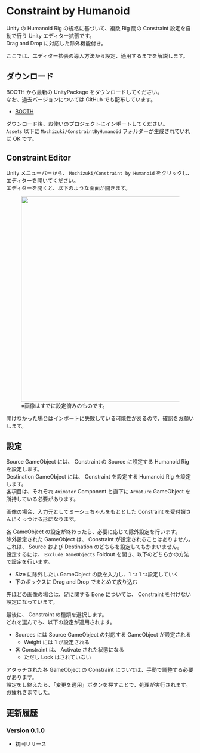 # Constraint by Humanoid

Unity の Humanoid Rig の規格に基づいて、複数 Rig 間の Constraint 設定を自動で行う Unity エディター拡張です。  
Drag and Drop に対応した除外機能付き。

ここでは、エディター拡張の導入方法から設定、適用するまでを解説します。

## ダウンロード

BOOTH から最新の UnityPackage をダウンロードしてください。  
なお、過去バージョンについては GitHub でも配布しています。

- [BOOTH](https://natsuneko.booth.pm/items/2284661)

ダウンロード後、お使いのプロジェクトにインポートしてください。  
`Assets` 以下に `Mochizuki/ConstraintByHumanoid` フォルダーが生成されていれば OK です。

## Constraint Editor

Unity メニューバーから、 `Mochizuki/Constraint by Humanoid` をクリックし、エディターを開いてください。  
エディターを開くと、以下のような画面が開きます。

<figure>
  <img src="https://assets.mochizuki.moe/docs/Unity/ConstraintByHumanoid/01.PNG" width="550px">
  <figcaption>※画像はすでに設定済みのものです。</figcaption>
</figure>

開けなかった場合はインポートに失敗している可能性があるので、確認をお願いします。

## 設定

Source GameObject には、 Constraint の Source に設定する Humanoid Rig を設定します。  
Destination GameObject には、 Constraint を設定する Humanoid Rig を設定します。  
各項目は、それぞれ `Animator` Component と直下に `Armature` GameObject を所持している必要があります。

画像の場合、入力元としてミーシェちゃんをもととした Constraint を受付嬢さんにくっつける形になります。

各 GameObject の設定が終わったら、必要に応じて除外設定を行います。  
除外設定された GameObject は、 Constraint が設定されることはありません。  
これは、 Source および Destination のどちらを設定してもかまいません。  
設定するには、 `Exclude GameObjects` Foldout を開き、以下のどちらかの方法で設定を行います。

- Size に除外したい GameObject の数を入力し、1 つ 1 つ設定していく
- 下のボックスに Drag and Drop でまとめて放り込む

先ほどの画像の場合は、足に関する Bone については、 Constraint を付けない設定になっています。

最後に、 Constraint の種類を選択します。  
どれを選んでも、以下の設定が適用されます。

- Sources には Source GameObject の対応する GameObject が設定される
  - Weight には 1 が設定される
- 各 Constraint は、 Activate された状態になる
  - ただし Lock はされていない

アタッチされた各 GameObject の Constraint については、手動で調整する必要があります。  
設定をし終えたら、「変更を適用」ボタンを押すことで、処理が実行されます。  
お疲れさまでした。

## 更新履歴

### Version 0.1.0

- 初回リリース

